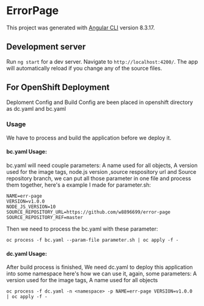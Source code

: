 # ErrorPage

This project was generated with [Angular CLI](https://github.com/angular/angular-cli) version 8.3.17.

## Development server

Run `ng start` for a dev server. Navigate to `http://localhost:4200/`. The app will automatically reload if you change any of the source files.


## For OpenShift Deployment

Deploment Config and Build Config are been placed in openshift directory as dc.yaml and bc.yaml

### Usage

We have to process and build the application before we deploy it. 

#### bc.yaml Usage:

bc.yaml will need couple parameters: A name used for all objects, A version used for the image tags, node.js version ,source respository url and Source repository branch, we can put all those parameter in one file and process them together, here's a example I made for parameter.sh:
```
NAME=err-page
VERSION=v1.0.0
NODE_JS_VERSION=10
SOURCE_REPOSITORY_URL=https://github.com/w8896699/error-page
SOURCE_REPOSITORY_REF=master
```
Then we need to process the bc.yaml with these parameter:
```
oc process -f bc.yaml --param-file parameter.sh | oc apply -f -
```

#### dc.yaml Usage:
After build process is finished, We need dc.yaml to deploy this application into some namespace
here's how we can use it, again, some parameters: A version used for the image tags, A name used for all objects

```
oc process -f dc.yaml -n <namespace> -p NAME=err-page VERSION=v1.0.0  | oc apply -f -
```